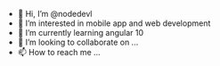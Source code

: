 - 👋 Hi, I’m @nodedevl
- 👀 I’m interested in mobile app and web development
- 🌱 I’m currently learning angular 10
- 💞️ I’m looking to collaborate on ...
- 📫 How to reach me ...

<!---
nodedevl/nodedevl is a ✨ special ✨ repository because its `README.md` (this file) appears on your GitHub profile.
You can click the Preview link to take a look at your changes.
--->
